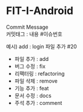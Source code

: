 # FIT-I-Android

Commit Message  
커밋태그 : 내용 #이슈번호

예시) add : login 파일 추가 #20

- 파일 추가 : add
- 버그 수정 : fix
- 리팩터링 : refactoring
- 파일 삭제 : remove
- 기능 추가 : feat
- 문서 수정 : docs
- 주석 추가 : comment
